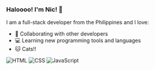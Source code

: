 ### Haloooo! I'm Nic! 👋

<!--
**Inayshi/Inayshi** is a ✨ _special_ ✨ repository because its `README.md` (this file) appears on your GitHub profile.-->

I am a full-stack developer from the Philippines and I love:
- 👥 Collaborating with other developers
- 💻 Learning new programming tools and languages
- 🐱 Cats!!


![HTML](https://img.shields.io/badge/-HTML-orange)
![CSS](https://img.shields.io/badge/-CSS-blue)
![JavaScript](https://img.shields.io/badge/-JavaScript-yellow)

  
